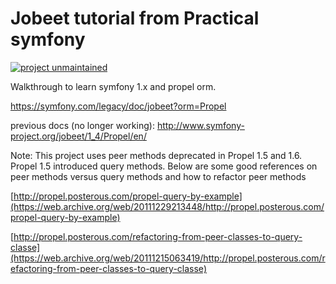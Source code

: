 # Jobeet tutorial from Practical symfony

[![project unmaintained](https://img.shields.io/badge/project-unmaintained-red.svg)](https://img.shields.io/badge/project-unmaintained-red.svg)

Walkthrough to learn symfony 1.x and propel orm.

https://symfony.com/legacy/doc/jobeet?orm=Propel

previous docs (no longer working): http://www.symfony-project.org/jobeet/1_4/Propel/en/

Note: This project uses peer methods deprecated in Propel 1.5 and 1.6. Propel 1.5 introduced query methods.
Below are some good references on peer methods versus query methods and how to refactor peer methods

  [http://propel.posterous.com/propel-query-by-example](https://web.archive.org/web/20111229213448/http://propel.posterous.com/propel-query-by-example)
  
  [http://propel.posterous.com/refactoring-from-peer-classes-to-query-classe](https://web.archive.org/web/20111215063419/http://propel.posterous.com/refactoring-from-peer-classes-to-query-classe)
